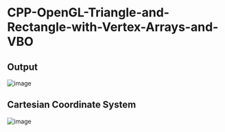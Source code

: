 # CPP-OpenGL-Triangle-and-Rectangle-with-Vertex-Arrays-and-VBO
## Output
![image](https://user-images.githubusercontent.com/85553852/155453862-82bca31e-8323-4f72-a221-11fb39f0ceca.png)

## Cartesian Coordinate System
![image](https://user-images.githubusercontent.com/85553852/155453883-57a02095-c9c3-4d83-8d13-198ea9a00a90.png)
